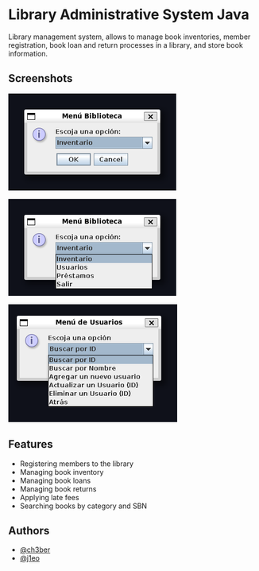 # Library Administrative System Java

Library management system, allows to manage book inventories, member registration, book loan and return processes in a library, and store book information.


## Screenshots
![Home](./docs/img/home.png)

![Home expand menu](./docs/img/home-menu.png)

![Users section expand menu](./docs/img/users-menu.png)


## Features

- Registering members to the library
- Managing book inventory
- Managing book loans
- Managing book returns
- Applying late fees
- Searching books by category and SBN


## Authors

- [@ch3ber](https://www.github.com/ch3ber)
- [@j1eo](https://www.github.com/j1eo)

